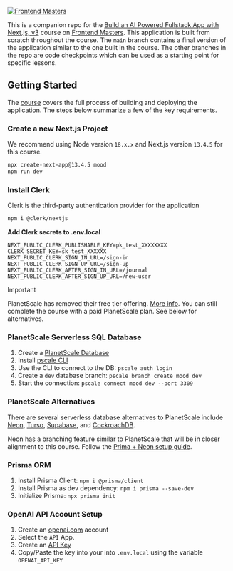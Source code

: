 [![Frontend Masters](https://static.frontendmasters.com/assets/brand/logos/full.png)][fem]

This is a companion repo for the [Build an AI Powered Fullstack App with Next.js, v3][course] course on [Frontend Masters][fem]. This application is built from scratch throughout the course. The `main` branch contains a final version of the application similar to the one built in the course. The other branches in the repo are code checkpoints which can be used as a starting point for specific lessons.

## Getting Started

The [course][course] covers the full process of building and deploying the application. The steps below summarize a few of the key requirements.

### Create a new Next.js Project

We recommend using Node version `18.x.x` and Next.js version `13.4.5` for this course.

```bash
npx create-next-app@13.4.5 mood
npm run dev
```

### Install Clerk

Clerk is the third-party authentication provider for the application

```bash
npm i @clerk/nextjs
```

**Add Clerk secrets to .env.local**

```
NEXT_PUBLIC_CLERK_PUBLISHABLE_KEY=pk_test_XXXXXXXX
CLERK_SECRET_KEY=sk_test_XXXXXX
NEXT_PUBLIC_CLERK_SIGN_IN_URL=/sign-in
NEXT_PUBLIC_CLERK_SIGN_UP_URL=/sign-up
NEXT_PUBLIC_CLERK_AFTER_SIGN_IN_URL=/journal
NEXT_PUBLIC_CLERK_AFTER_SIGN_UP_URL=/new-user
```

> [!IMPORTANT]  
> PlanetScale has removed their free tier offering. [More info](https://planetscale.com/docs/concepts/planetscale-plans). You can still complete the course with a paid PlanetScale plan. See below for alternatives.

### PlanetScale Serverless SQL Database

1. Create a [PlanetScale Database](https://planetscale.com/)
2. Install [pscale CLI](https://github.com/planetscale/cli#installation)
3. Use the CLI to connect to the DB: `pscale auth login`
4. Create a `dev` database branch: `pscale branch create mood dev`
5. Start the connection: `pscale connect mood dev --port 3309`

### PlanetScale Alternatives

There are several serverless database alternatives to PlanetScale include [Neon](https://neon.tech/docs/guides/prisma), [Turso](https://docs.turso.tech/sdk/ts/orm/prisma), [Supabase](https://supabase.com/partners/integrations/prisma), and [CockroachDB](https://www.cockroachlabs.com/docs/v23.2/build-a-nodejs-app-with-cockroachdb-prisma). 

Neon has a branching feature similar to PlanetScale that will be in closer alignment to this course. Follow the [Prima + Neon setup guide](https://neon.tech/docs/guides/prisma).

### Prisma ORM

1. Install Prisma Client: `npm i @prisma/client`
2. Install Prisma as dev dependency: `npm i prisma --save-dev`
3. Initialize Prisma: `npx prisma init`

### OpenAI API Account Setup

1. Create an [openai.com](https://openai.com/) account
2. Select the `API` App.
3. Create an [API Key](https://platform.openai.com/account/api-keys)
4. Copy/Paste the key into your into `.env.local` using the variable `OPENAI_API_KEY`


[fem]: https://frontendmasters.com
[course]: https://frontendmasters.com/courses/fullstack-app-next-v3/
